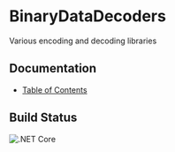 # BinaryDataDecoders
Various encoding and decoding libraries

## Documentation

* [Table of Contents](docs/TOC.md)

## Build Status

![.NET Core](https://github.com/mwwhited/BinaryDataDecoders/workflows/.NET%20Core/badge.svg)
